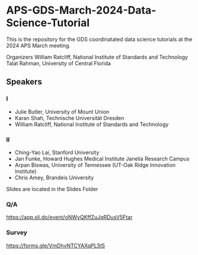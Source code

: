 # APS-GDS-March-2024-Data-Science-Tutorial

This is the repository for the GDS coordinatated data science tutorials at the 2024 APS March meeting.

Organizers
William Ratcliff, National Institute of Standards and Technology
Talat Rahman, University of Central Florida


## Speakers
### I
- Julie Butler, University of Mount Union
- Karan Shah, Technische Universität Dresden
- William Ratcliff, National Institute of Standards and Technology
### II
- Ching-Yao Lai, Stanford University
- Jan Funke, Howard Hughes Medical Institute Janelia Research Campus
- Arpan Biswas, University of Tennessee (UT-Oak Ridge Innovation Institute)
- Chris Amey, Brandeis University

Slides are located in the Slides Folder

### Q/A
https://app.sli.do/event/oNWyQKffZuJqRDusV5Ftar

### Survey
https://forms.gle/VmDhvNTCYAXqPL5t5


